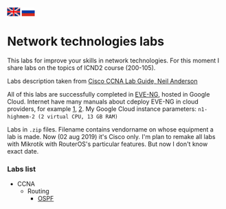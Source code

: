 [<img width=30 height=20 src="/images/en.png">](README.en.md)  [<img width=30 height=20 src="/images/ru.png">](README.md)
# Network technologies labs
This labs for improve your skills in network technologies. For this moment I share labs on the topics of ICND2 course (200-105).

Labs description taken from [Cisco CCNA Lab Guide, Neil Anderson](https://www.flackbox.com/)

All of this labs are successfully completed in [EVE-NG](https://www.eve-ng.net/), hosted in Google Cloud. Internet have many manuals about cdeploy EVE-NG in cloud providers, for example [1](https://showipintbri.blogspot.com/2018/08/eve-ng-in-cloud.html), [2](http://ithitman.blogspot.com/2018/04/configuring-eve-ng-on-google-compute.html).
My Google Cloud instance parameters: `n1-highmem-2 (2 virtual CPU, 13 GB RAM)`

Labs in `.zip` files. Filename contains vendorname on whose equipment a lab is made. Now (02 aug 2019) it's Cisco only. I'm plan to remake all labs with Mikrotik with RouterOS's particular features. But now I don't know exact date.

### Labs list
* CCNA
  * Routing
    * [OSPF](/CCNA/OSPF/README.en.md)